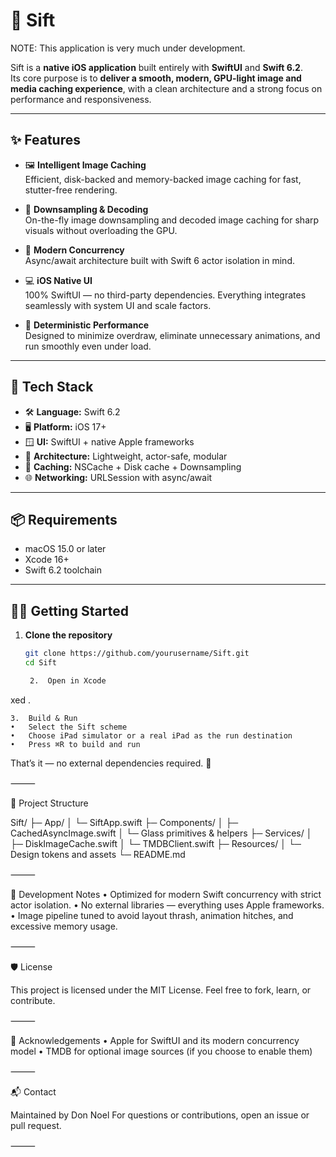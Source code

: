 # 🧭 Sift

NOTE:  This application is very much under development.

Sift is a **native iOS application** built entirely with **SwiftUI** and **Swift 6.2**.  
Its core purpose is to **deliver a smooth, modern, GPU-light image and media caching experience**, with a clean architecture and a strong focus on performance and responsiveness.

---

## ✨ Features

- 🖼 **Intelligent Image Caching**  
  Efficient, disk-backed and memory-backed image caching for fast, stutter-free rendering.

- 🚀 **Downsampling & Decoding**  
  On-the-fly image downsampling and decoded image caching for sharp visuals without overloading the GPU.

- 🧭 **Modern Concurrency**  
  Async/await architecture built with Swift 6 actor isolation in mind.

- 💻 **iOS Native UI**  
  100% SwiftUI — no third-party dependencies. Everything integrates seamlessly with system UI and scale factors.

- 🧪 **Deterministic Performance**  
  Designed to minimize overdraw, eliminate unnecessary animations, and run smoothly even under load.

---

## 🧰 Tech Stack

- 🛠 **Language:** Swift 6.2  
- 🖥 **Platform:** iOS 17+ 
- 🪟 **UI:** SwiftUI + native Apple frameworks  
- 🧭 **Architecture:** Lightweight, actor-safe, modular  
- 💾 **Caching:** NSCache + Disk cache + Downsampling  
- 🌐 **Networking:** URLSession with async/await

---

## 📦 Requirements

- macOS 15.0 or later  
- Xcode 16+  
- Swift 6.2 toolchain

---

## 🧑‍💻 Getting Started

1. **Clone the repository**
   ```bash
   git clone https://github.com/yourusername/Sift.git
   cd Sift

	2.	Open in Xcode

xed .


	3.	Build & Run
	•	Select the Sift scheme
	•	Choose iPad simulator or a real iPad as the run destination
	•	Press ⌘R to build and run

That’s it — no external dependencies required. 🏁

⸻

📂 Project Structure

Sift/
 ├─ App/
 │  └─ SiftApp.swift
 ├─ Components/
 │  ├─ CachedAsyncImage.swift
 │  └─ Glass primitives & helpers
 ├─ Services/
 │  ├─ DiskImageCache.swift
 │  └─ TMDBClient.swift
 ├─ Resources/
 │  └─ Design tokens and assets
 └─ README.md


⸻

🧪 Development Notes
	•	Optimized for modern Swift concurrency with strict actor isolation.
	•	No external libraries — everything uses Apple frameworks.
	•	Image pipeline tuned to avoid layout thrash, animation hitches, and excessive memory usage.

⸻

🛡 License

This project is licensed under the MIT License.
Feel free to fork, learn, or contribute.

⸻

🙌 Acknowledgements
	•	Apple for SwiftUI and its modern concurrency model
	•	TMDB for optional image sources (if you choose to enable them)

⸻

📬 Contact

Maintained by Don Noel
For questions or contributions, open an issue or pull request.

⸻
